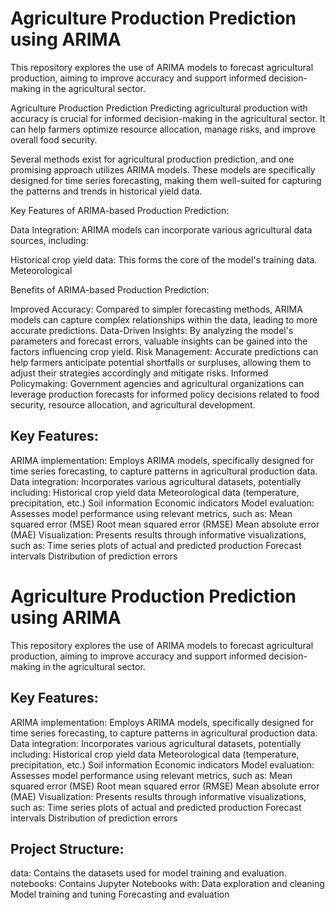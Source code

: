 # Agriculture Production Prediction using ARIMA

This repository explores the use of ARIMA models to forecast agricultural production, aiming to improve accuracy and support informed decision-making in the agricultural sector.

Agriculture Production Prediction
Predicting agricultural production with accuracy is crucial for informed decision-making in the agricultural sector. It can help farmers optimize resource allocation, manage risks, and improve overall food security.

Several methods exist for agricultural production prediction, and one promising approach utilizes ARIMA models. These models are specifically designed for time series forecasting, making them well-suited for capturing the patterns and trends in historical yield data.

Key Features of ARIMA-based Production Prediction:

Data Integration: ARIMA models can incorporate various agricultural data sources, including:

Historical crop yield data: This forms the core of the model's training data.
Meteorological

Benefits of ARIMA-based Production Prediction:

Improved Accuracy: Compared to simpler forecasting methods, ARIMA models can capture complex relationships within the data, leading to more accurate predictions.
Data-Driven Insights: By analyzing the model's parameters and forecast errors, valuable insights can be gained into the factors influencing crop yield.
Risk Management: Accurate predictions can help farmers anticipate potential shortfalls or surpluses, allowing them to adjust their strategies accordingly and mitigate risks.
Informed Policymaking: Government agencies and agricultural organizations can leverage production forecasts for informed policy decisions related to food security, resource allocation, and agricultural development.

## Key Features:

ARIMA implementation: Employs ARIMA models, specifically designed for time series forecasting, to capture patterns in agricultural production data.
Data integration: Incorporates various agricultural datasets, potentially including:
Historical crop yield data
Meteorological data (temperature, precipitation, etc.)
Soil information
Economic indicators
Model evaluation: Assesses model performance using relevant metrics, such as:
Mean squared error (MSE)
Root mean squared error (RMSE)
Mean absolute error (MAE)
Visualization: Presents results through informative visualizations, such as:
Time series plots of actual and predicted production
Forecast intervals
Distribution of prediction errors

# Agriculture Production Prediction using ARIMA

This repository explores the use of ARIMA models to forecast agricultural production, aiming to improve accuracy and support informed decision-making in the agricultural sector.

## Key Features:

ARIMA implementation: Employs ARIMA models, specifically designed for time series forecasting, to capture patterns in agricultural production data.
Data integration: Incorporates various agricultural datasets, potentially including:
Historical crop yield data
Meteorological data (temperature, precipitation, etc.)
Soil information
Economic indicators
Model evaluation: Assesses model performance using relevant metrics, such as:
Mean squared error (MSE)
Root mean squared error (RMSE)
Mean absolute error (MAE)
Visualization: Presents results through informative visualizations, such as:
Time series plots of actual and predicted production
Forecast intervals
Distribution of prediction errors
## Project Structure:

data: Contains the datasets used for model training and evaluation.
notebooks: Contains Jupyter Notebooks with:
Data exploration and cleaning
Model training and tuning
Forecasting and evaluation
